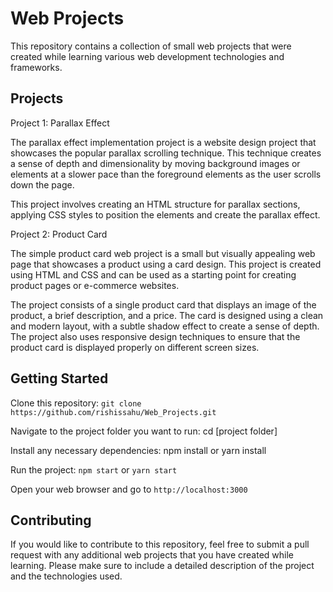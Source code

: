 **<h1>Web Projects</h1>**

This repository contains a collection of small web projects that were created while learning various web development technologies and frameworks.

**<h2>Projects</h2>**
Project 1: Parallax Effect

The parallax effect implementation project is a website design project that showcases the popular parallax scrolling technique. This technique creates a sense of depth and dimensionality by moving background images or elements at a slower pace than the foreground elements as the user scrolls down the page.

This project involves creating an HTML structure for parallax sections, applying CSS styles to position the elements and create the parallax effect.

Project 2: Product Card

The simple product card web project is a small but visually appealing web page that showcases a product using a card design. This project is created using HTML and CSS and can be used as a starting point for creating product pages or e-commerce websites.

The project consists of a single product card that displays an image of the product, a brief description, and a price. The card is designed using a clean and modern layout, with a subtle shadow effect to create a sense of depth. The project also uses responsive design techniques to ensure that the product card is displayed properly on different screen sizes.

**<h2>Getting Started</h2>**

Clone this repository: `git clone https://github.com/rishissahu/Web_Projects.git`

Navigate to the project folder you want to run: cd [project folder]

Install any necessary dependencies: npm install or yarn install

Run the project: `npm start` or `yarn start`

Open your web browser and go to `http://localhost:3000`


**<h2>Contributing</h2>**

If you would like to contribute to this repository, feel free to submit a pull request with any additional web projects that you have created while learning. Please make sure to include a detailed description of the project and the technologies used.
